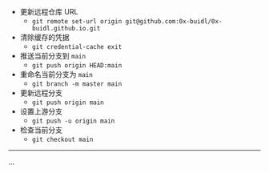 - 更新远程仓库 URL 
	- `git remote set-url origin git@github.com:0x-buidl/0x-buidl.github.io.git`
- 清除缓存的凭据 
	- `git credential-cache exit`
- 推送当前分支到 `main`  
	- `git push origin HEAD:main`
- 重命名当前分支为 `main` 
	- `git branch -m master main`
- 更新远程分支 
	- `git push origin main`
- 设置上游分支 
	- `git push -u origin main`
- 检查当前分支
	- `git checkout main`

---
...
